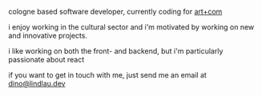 cologne based software developer, currently coding for [art+com](https://artcom.de/)

i enjoy working in the cultural sector and i'm motivated by working on new and innovative projects.

i like working on both the front- and backend, but i'm particularly passionate about react

if you want to get in touch with me, just send me an email at [dino@lindlau.dev](mailto:dino@lindlau.dev)
